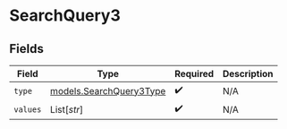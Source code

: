 # SearchQuery3


## Fields

| Field                                                    | Type                                                     | Required                                                 | Description                                              |
| -------------------------------------------------------- | -------------------------------------------------------- | -------------------------------------------------------- | -------------------------------------------------------- |
| `type`                                                   | [models.SearchQuery3Type](../models/searchquery3type.md) | :heavy_check_mark:                                       | N/A                                                      |
| `values`                                                 | List[*str*]                                              | :heavy_check_mark:                                       | N/A                                                      |